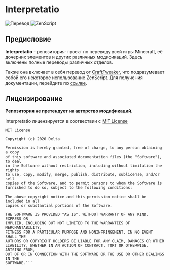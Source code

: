 # Interpretatio

![Перевод](https://img.shields.io/badge/%D0%9F%D0%B5%D1%80%D0%B5%D0%B2%D0%BE%D0%B4-0%25-red?style=for-the-badge)
![ZenScript](https://img.shields.io/github/languages/top/Avandelta/Interpretatio?label=ZenScript&style=for-the-badge)

## Предисловие

**Interpretatio** - репозитория-проект по переводу всей игры Minecraft, её дочерних элементов и других различных модификаций. Здесь включены полные переводы различных отделов.

Также она включает в себя перевод от [CraftTweaker](https://www.curseforge.com/minecraft/mc-mods/crafttweaker), что подразумевает собой его некоторое использование ZenScript. Для получения документации, перейдите по [ссылке](https://docs.blamejared.com/).

## Лицензирование

**Репозитория не претендует на авторство модификаций.**

Interpretatio лицензируется в соотвествии с [MIT License](https://github.com/Avandelta/Interpretatio/blob/master/LICENSE)

```
MIT License

Copyright (c) 2020 Delta

Permission is hereby granted, free of charge, to any person obtaining a copy
of this software and associated documentation files (the "Software"), to deal
in the Software without restriction, including without limitation the rights
to use, copy, modify, merge, publish, distribute, sublicense, and/or sell
copies of the Software, and to permit persons to whom the Software is
furnished to do so, subject to the following conditions:

The above copyright notice and this permission notice shall be included in all
copies or substantial portions of the Software.

THE SOFTWARE IS PROVIDED "AS IS", WITHOUT WARRANTY OF ANY KIND, EXPRESS OR
IMPLIED, INCLUDING BUT NOT LIMITED TO THE WARRANTIES OF MERCHANTABILITY,
FITNESS FOR A PARTICULAR PURPOSE AND NONINFRINGEMENT. IN NO EVENT SHALL THE
AUTHORS OR COPYRIGHT HOLDERS BE LIABLE FOR ANY CLAIM, DAMAGES OR OTHER
LIABILITY, WHETHER IN AN ACTION OF CONTRACT, TORT OR OTHERWISE, ARISING FROM,
OUT OF OR IN CONNECTION WITH THE SOFTWARE OR THE USE OR OTHER DEALINGS IN THE
SOFTWARE.```

